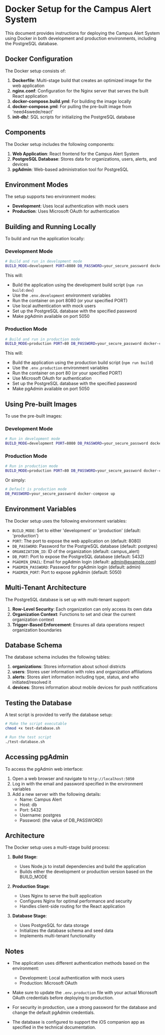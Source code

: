 # Docker Setup for the Campus Alert System

This document provides instructions for deploying the Campus Alert System using Docker in both development and production environments, including the PostgreSQL database.

## Docker Configuration

The Docker setup consists of:

1. **Dockerfile**: Multi-stage build that creates an optimized image for the web application
2. **nginx.conf**: Configuration for the Nginx server that serves the built React application
3. **docker-compose.build.yml**: For building the image locally
4. **docker-compose.yml**: For pulling the pre-built image from 'need4swede/react'
5. **init-db/**: SQL scripts for initializing the PostgreSQL database

## Components

The Docker setup includes the following components:

1. **Web Application**: React frontend for the Campus Alert System
2. **PostgreSQL Database**: Stores data for organizations, users, alerts, and devices
3. **pgAdmin**: Web-based administration tool for PostgreSQL

## Environment Modes

The setup supports two environment modes:

- **Development**: Uses local authentication with mock users
- **Production**: Uses Microsoft OAuth for authentication

## Building and Running Locally

To build and run the application locally:

### Development Mode

```bash
# Build and run in development mode
BUILD_MODE=development PORT=8080 DB_PASSWORD=your_secure_password docker-compose -f docker-compose.build.yml up --build
```

This will:
- Build the application using the development build script (`npm run build:dev`)
- Use the `.env.development` environment variables
- Run the container on port 8080 (or your specified PORT)
- Use local authentication with mock users
- Set up the PostgreSQL database with the specified password
- Make pgAdmin available on port 5050

### Production Mode

```bash
# Build and run in production mode
BUILD_MODE=production PORT=80 DB_PASSWORD=your_secure_password docker-compose -f docker-compose.build.yml up --build
```

This will:
- Build the application using the production build script (`npm run build`)
- Use the `.env.production` environment variables
- Run the container on port 80 (or your specified PORT)
- Use Microsoft OAuth for authentication
- Set up the PostgreSQL database with the specified password
- Make pgAdmin available on port 5050

## Using Pre-built Images

To use the pre-built images:

### Development Mode

```bash
# Run in development mode
BUILD_MODE=development PORT=8080 DB_PASSWORD=your_secure_password docker-compose up
```

### Production Mode

```bash
# Run in production mode
BUILD_MODE=production PORT=80 DB_PASSWORD=your_secure_password docker-compose up
```

Or simply:

```bash
# Default is production mode
DB_PASSWORD=your_secure_password docker-compose up
```

## Environment Variables

The Docker setup uses the following environment variables:

- `BUILD_MODE`: Set to either 'development' or 'production' (default: 'production')
- `PORT`: The port to expose the web application on (default: 8080)
- `DB_PASSWORD`: Password for the PostgreSQL database (default: postgres)
- `ORGANIZATION_ID`: ID of the organization (default: campus_alert)
- `DB_PORT`: Port to expose the PostgreSQL database (default: 5432)
- `PGADMIN_EMAIL`: Email for pgAdmin login (default: admin@example.com)
- `PGADMIN_PASSWORD`: Password for pgAdmin login (default: admin)
- `PGADMIN_PORT`: Port to expose pgAdmin (default: 5050)

## Multi-Tenant Architecture

The PostgreSQL database is set up with multi-tenant support:

1. **Row-Level Security**: Each organization can only access its own data
2. **Organization Context**: Functions to set and clear the current organization context
3. **Trigger-Based Enforcement**: Ensures all data operations respect organization boundaries

## Database Schema

The database schema includes the following tables:

1. **organizations**: Stores information about school districts
2. **users**: Stores user information with roles and organization affiliations
3. **alerts**: Stores alert information including type, status, and who initiated/resolved it
4. **devices**: Stores information about mobile devices for push notifications

## Testing the Database

A test script is provided to verify the database setup:

```bash
# Make the script executable
chmod +x test-database.sh

# Run the test script
./test-database.sh
```

## Accessing pgAdmin

To access the pgAdmin web interface:

1. Open a web browser and navigate to `http://localhost:5050`
2. Log in with the email and password specified in the environment variables
3. Add a new server with the following details:
   - Name: Campus Alert
   - Host: db
   - Port: 5432
   - Username: postgres
   - Password: (the value of DB_PASSWORD)

## Architecture

The Docker setup uses a multi-stage build process:

1. **Build Stage**:
   - Uses Node.js to install dependencies and build the application
   - Builds either the development or production version based on the BUILD_MODE

2. **Production Stage**:
   - Uses Nginx to serve the built application
   - Configures Nginx for optimal performance and security
   - Handles client-side routing for the React application

3. **Database Stage**:
   - Uses PostgreSQL for data storage
   - Initializes the database schema and seed data
   - Implements multi-tenant functionality

## Notes

- The application uses different authentication methods based on the environment:
  - Development: Local authentication with mock users
  - Production: Microsoft OAuth

- Make sure to update the `.env.production` file with your actual Microsoft OAuth credentials before deploying to production.

- For security in production, use a strong password for the database and change the default pgAdmin credentials.

- The database is configured to support the iOS companion app as specified in the technical documentation.
